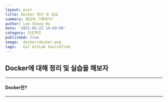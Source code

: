 ```yaml
---
layout: post
title: Docker 정리 및 실습
summary: 열심히 기록하자!
author: Lee Chang Ho
date: '2021-02-22 14:49:00'
category: 프로젝트
published: true
image:  docker/docker.png
tags:   Git GitLab SourceTree
---
```


## Docker에 대해 정리 및 실습을 해보자

---
#### Docker란?
---
<!--stackedit_data:
eyJoaXN0b3J5IjpbNTU3NDg5NDg2LDg4NTg4NDc3NSwxMjY5OD
czNzI3XX0=
-->